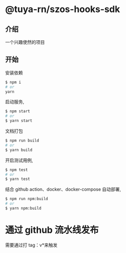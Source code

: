 # @tuya-rn/szos-hooks-sdk

## 介绍

一个兴趣使然的项目

## 开始

安装依赖

```bash
$ npm i
# or
yarn
```

启动服务,

```bash
$ npm start
# or
$ yarn start
```

文档打包

```bash
$ npm run build
# or
$ yarn build
```

开启测试用例,

```bash
$ npm test
# or
$ yarn test
```

结合 github action、docker、docker-compose 自动部署,

```bash
$ npm run npm:build
# or
$ yarn npm:build
```

# 通过 github 流水线发布

需要通过打 tag：v\*来触发
